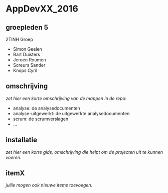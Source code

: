 # AppDevXX_2016

## groepleden 5

2TINH Groep

- Simon Geelen
- Bart Duisters
- Jeroen Roumen
- Screurs Sander
- Knops Cyril

## omschrijving

_zet hier een korte omschrijving van de mappen in de repo_:

- analyse: de analysedocumenten
- analyse-uitgewerkt: de uitgewerkte analysedocumenten
- scrum: de scrumverslagen
- ...

## installatie

_zet hier een korte gids, omschrijving die helpt om de projecten uit te kunnen voeren_.

## itemX

_jullie mogen ook nieuwe items toevoegen._
